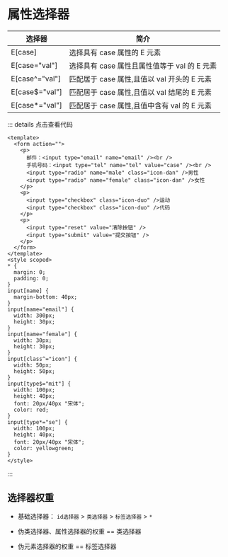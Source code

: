 # 属性选择器

| 选择器         | 简介                                         |
| -------------- | -------------------------------------------- |
| E[case]        | 选择具有 case 属性的 E 元素                  |
| E[case="val"]  | 选择具有 case 属性且属性值等于 val 的 E 元素 |
| E[case^="val"] | 匹配居于 case 属性,且值以 val 开头的 E 元素  |
| E[case$="val"] | 匹配居于 case 属性,且值以 val 结尾的 E 元素  |
| E[case*="val"] | 匹配居于 case 属性,且值中含有 val 的 E 元素  |

::: details 点击查看代码

```vue
<template>
  <form action="">
    <p>
      邮件：<input type="email" name="email" /><br />
      手机号码：<input type="tel" name="tel" value="case" /><br />
      <input type="radio" name="male" class="icon-dan" />男性
      <input type="radio" name="female" class="icon-dan" />女性
    </p>
    <p>
      <input type="checkbox" class="icon-duo" />运动
      <input type="checkbox" class="icon-duo" />代码
    </p>
    <p>
      <input type="reset" value="清除按钮" />
      <input type="submit" value="提交按钮" />
    </p>
  </form>
</template>
<style scoped>
* {
  margin: 0;
  padding: 0;
}
input[name] {
  margin-bottom: 40px;
}
input[name="email"] {
  width: 300px;
  height: 30px;
}
input[name="female"] {
  width: 30px;
  height: 30px;
}
input[class^="icon"] {
  width: 50px;
  height: 50px;
}
input[type$="mit"] {
  width: 100px;
  height: 40px;
  font: 20px/40px "宋体";
  color: red;
}
input[type*="se"] {
  width: 100px;
  height: 40px;
  font: 20px/40px "宋体";
  color: yellowgreen;
}
</style>
```

:::

<attributes />

## 选择器权重

- 基础选择器： `id选择器` > `类选择器` > `标签选择器` > `*`

- 伪类选择器、属性选择器的权重 == 类选择器

- 伪元素选择器的权重 == 标签选择器
